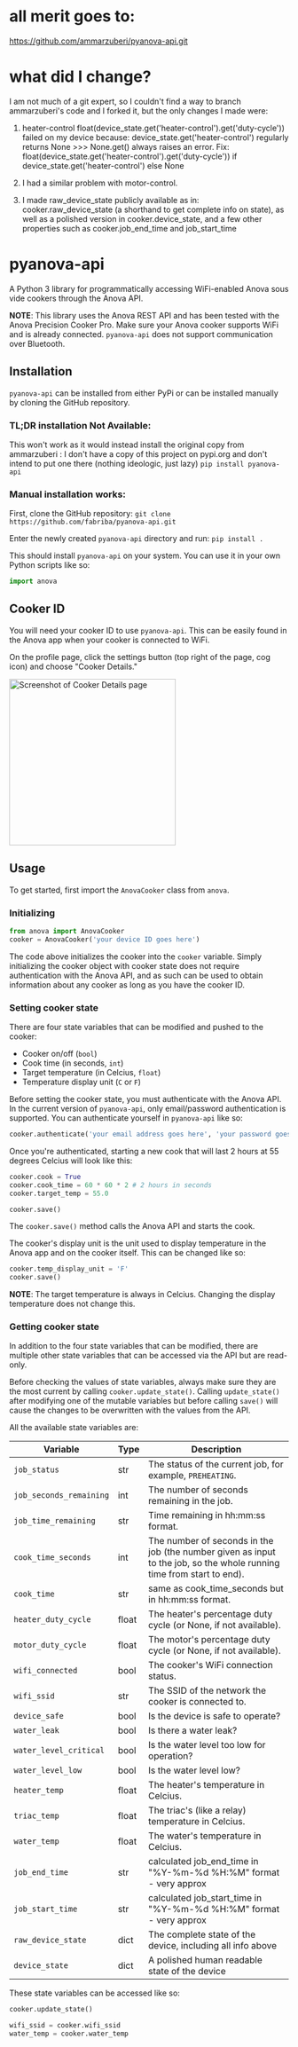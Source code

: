# all merit goes to: 
 https://github.com/ammarzuberi/pyanova-api.git
 
# what did I change?
I am not much of a git expert, so I couldn't find a way to branch ammarzuberi's code and I forked it, but the only changes I made were:

1. heater-control
float(device_state.get('heater-control').get('duty-cycle')) 
 failed on my device because:
 device_state.get('heater-control') regularly returns None >>> None.get() always raises an error.
Fix:  
  float(device_state.get('heater-control').get('duty-cycle'))  if device_state.get('heater-control') else None
  
2. I had a similar problem with motor-control.

3. I made raw_device_state publicly available as in: cooker.raw_device_state (a shorthand to get complete info on state), as well as a polished version in cooker.device_state, and a few other properties such as cooker.job_end_time and job_start_time
 
# pyanova-api
A Python 3 library for programmatically accessing WiFi-enabled Anova sous vide cookers through the Anova API.

**NOTE**: This library uses the Anova REST API and has been tested with the Anova Precision Cooker Pro. Make sure your Anova cooker supports WiFi and is already connected. `pyanova-api` does not support communication over Bluetooth.

## Installation
`pyanova-api` can be installed from either PyPi or can be installed manually by cloning the GitHub repository.

### TL;DR installation Not Available:
This won't work as it would instead install the original copy from ammarzuberi : I don't have a copy of this project on pypi.org and don't intend to put one there (nothing ideologic, just lazy)
```pip install pyanova-api```

### Manual installation works:
First, clone the GitHub repository:
```git clone https://github.com/fabriba/pyanova-api.git```

Enter the newly created `pyanova-api` directory and run:
```pip install .```

This should install `pyanova-api` on your system. You can use it in your own Python scripts like so:
```python
import anova
```

## Cooker ID
You will need your cooker ID to use `pyanova-api`. This can be easily found in the Anova app when your cooker is connected to WiFi.

On the profile page, click the settings button (top right of the page, cog icon) and choose "Cooker Details."

<img alt="Screenshot of Cooker Details page" src="https://i.imgur.com/mEcrKPa.jpg" width="300" />

## Usage
To get started, first import the `AnovaCooker` class from `anova`.

### Initializing
```python
from anova import AnovaCooker
cooker = AnovaCooker('your device ID goes here')
```

The code above initializes the cooker into the `cooker` variable. Simply initializing the cooker object with cooker state does not require authentication with the Anova API, and as such can be used to obtain information about any cooker as long as you have the cooker ID.

### Setting cooker state
There are four state variables that can be modified and pushed to the cooker:
* Cooker on/off (`bool`)
* Cook time (in seconds, `int`)
* Target temperature (in Celcius, `float`)
* Temperature display unit (`C` or `F`)

Before setting the cooker state, you must authenticate with the Anova API. In the current version of `pyanova-api`, only email/password authentication is supported. You can authenticate yourself in `pyanova-api` like so:
```python
cooker.authenticate('your email address goes here', 'your password goes here')
``` 

Once you're authenticated, starting a new cook that will last 2 hours at 55 degrees Celcius will look like this:
```python
cooker.cook = True
cooker.cook_time = 60 * 60 * 2 # 2 hours in seconds
cooker.target_temp = 55.0

cooker.save()
```
The `cooker.save()` method calls the Anova API and starts the cook.

The cooker's display unit is the unit used to display temperature in the Anova app and on the cooker itself. This can be changed like so:
```python
cooker.temp_display_unit = 'F'
cooker.save()
```

**NOTE**: The target temperature is always in Celcius. Changing the display temperature does not change this.

### Getting cooker state
In addition to the four state variables that can be modified, there are multiple other state variables that can be accessed via the API but are read-only.

Before checking the values of state variables, always make sure they are the most current by calling `cooker.update_state()`. Calling `update_state()` after modifying one of the mutable variables but before calling `save()` will cause the changes to be overwritten with the values from the API.

All the available state variables are:

| Variable | Type | Description |
| --- | --- | --- |
| `job_status` | str | The status of the current job, for example, `PREHEATING`. |
| `job_seconds_remaining` | int | The number of seconds remaining in the job. |
| `job_time_remaining` | str | Time remaining in hh:mm:ss format. |
| `cook_time_seconds` | int | The number of seconds in the job (the number given as input to the job, so the whole running time from start to end). |
| `cook_time` | str | same as cook_time_seconds but in hh:mm:ss format. |
| `heater_duty_cycle` | float | The heater's percentage duty cycle (or None, if not available). |
| `motor_duty_cycle` | float | The motor's percentage duty cycle (or None, if not available). |
| `wifi_connected` | bool | The cooker's WiFi connection status. |
| `wifi_ssid` | str | The SSID of the network the cooker is connected to. |
| `device_safe` | bool | Is the device is safe to operate? |
| `water_leak` | bool | Is there a water leak? |
| `water_level_critical` | bool | Is the water level too low for operation? |
| `water_level_low` | bool | Is the water level low? |
| `heater_temp` | float | The heater's temperature in Celcius. |
| `triac_temp` | float | The triac's (like a relay) temperature in Celcius. |
| `water_temp` | float | The water's temperature in Celcius. |
| `job_end_time` | str | calculated job_end_time in "%Y-%m-%d %H:%M" format - very approx |
| `job_start_time` | str | calculated job_start_time in "%Y-%m-%d %H:%M" format  - very approx  |
| `raw_device_state` | dict | The complete state of the device, including all info above |
| `device_state` | dict | A polished human readable state of the device |


These state variables can be accessed like so:
```python
cooker.update_state()

wifi_ssid = cooker.wifi_ssid
water_temp = cooker.water_temp
```

